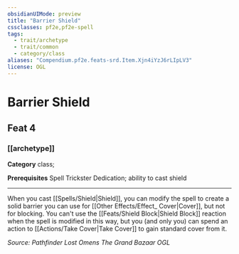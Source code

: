 ```yaml
---
obsidianUIMode: preview
title: "Barrier Shield"
cssclasses: pf2e,pf2e-spell
tags:
  - trait/archetype
  - trait/common
  - category/class
aliases: "Compendium.pf2e.feats-srd.Item.Xjn4iYzJ6rLIpLV3"
license: OGL
---
```

# Barrier Shield
## Feat 4
### [[archetype]]

**Category** class; 



**Prerequisites** Spell Trickster Dedication; ability to cast shield
* * *
When you cast [[Spells/Shield|Shield]], you can modify the spell to create a solid barrier you can use for [[Other Effects/Effect_ Cover|Cover]], but not for blocking. You can't use the [[Feats/Shield Block|Shield Block]] reaction when the spell is modified in this way, but you (and only you) can spend an action to [[Actions/Take Cover|Take Cover]] to gain standard cover from it.

*Source: Pathfinder Lost Omens The Grand Bazaar*
*OGL*